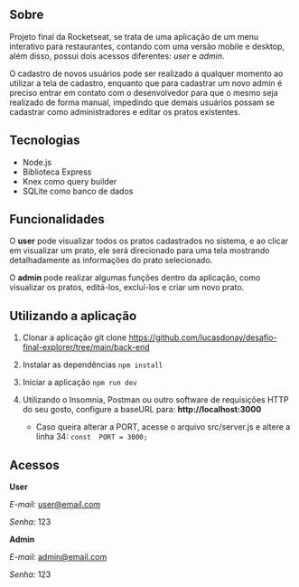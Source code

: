 ## Sobre

Projeto final da Rocketseat, se trata de uma aplicação de um menu interativo para restaurantes, contando com uma versão mobile e desktop, além disso, possui dois acessos diferentes: _user_ e _admin_.

O cadastro de novos usuários pode ser realizado a qualquer momento ao utilizar a tela de cadastro, enquanto que para cadastrar um novo admin é preciso entrar em contato com o desenvolvedor para que o mesmo seja realizado de forma manual, impedindo que demais usuários possam se cadastrar como administradores e editar os pratos existentes.

## Tecnologias

- Node.js
- Biblioteca Express
- Knex como query builder
- SQLite como banco de dados

## Funcionalidades

O **user** pode visualizar todos os pratos cadastrados no sistema, e ao clicar em visualizar um prato, ele será direcionado para uma tela mostrando detalhadamente as informações do prato selecionado.

O **admin** pode realizar algumas funções dentro da aplicação, como visualizar os pratos, editá-los, excluí-los e criar um novo prato.

## Utilizando a aplicação

1. Clonar a aplicação
   git clone https://github.com/lucasdonay/desafio-final-explorer/tree/main/back-end
2. Instalar as dependências
   `npm install`

3. Iniciar a aplicação
   `npm run dev`

4. Utilizando o Insomnia, Postman ou outro software de requisições HTTP do seu gosto, configure a baseURL para: **http://localhost:3000**
   - Caso queira alterar a PORT, acesse o arquivo src/server.js e altere a linha 34: `const  PORT = 3000;`

## Acessos

**User**

_E-mail:_ user@email.com

_Senha:_ 123

**Admin**

_E-mail:_ admin@email.com

_Senha:_ 123
